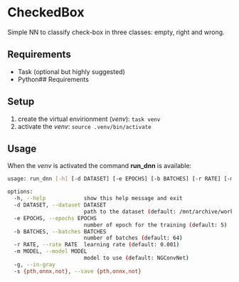 # CheckedBox

Simple NN to classify check-box in three classes: empty, right and wrong.

## Requirements

- Task (optional but highly suggested)
- Python## Requirements

## Setup

1. create the virtual envirionment (_venv_): `task venv`
2. activate the _venv_: `source .venv/bin/activate`

## Usage

When the _venv_ is activated the command **run_dnn** is available:

```bash
usage: run_dnn [-h] [-d DATASET] [-e EPOCHS] [-b BATCHES] [-r RATE] [-m MODEL] [-g] [-s {pth,onnx,not}]

options:
  -h, --help            show this help message and exit
  -d DATASET, --dataset DATASET
                        path to the dataset (default: /mnt/archive/work/NiNGia/checkedbox/data)
  -e EPOCHS, --epochs EPOCHS
                        number of epoch for the training (default: 5)
  -b BATCHES, --batches BATCHES
                        number of batches (default: 64)
  -r RATE, --rate RATE  learning rate (default: 0.001)
  -m MODEL, --model MODEL
                        model to use (default: NGConvNet)
  -g, --in-gray
  -s {pth,onnx,not}, --save {pth,onnx,not}
```

<!-- ## TOWRITE
* how to train a new model
* how to update the dataset -->

<!-- run_dnn --epochs 100 -d /home/sergio/Documenti/used_dataset/dataset -->
